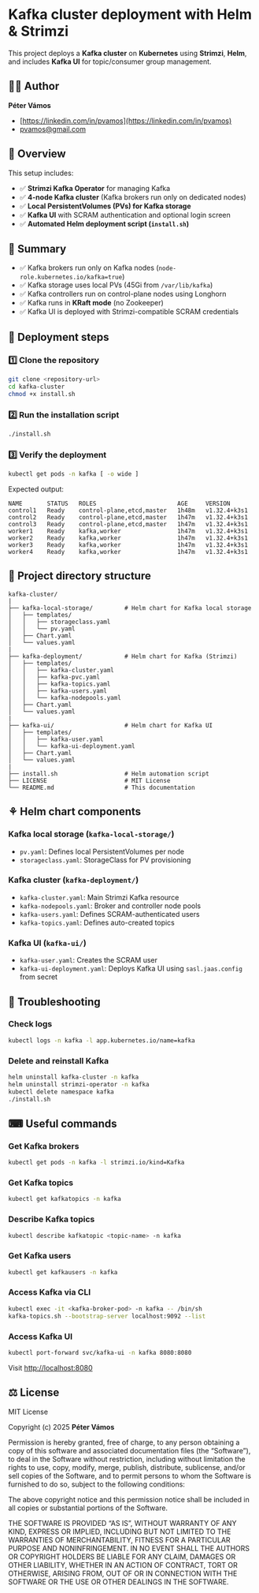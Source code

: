 # Kafka cluster deployment with Helm & Strimzi

This project deploys a **Kafka cluster** on **Kubernetes** using **Strimzi**, **Helm**, and includes **Kafka UI** for topic/consumer group management.

## 👨‍🔬 Author

**Péter Vámos**

* [https://linkedin.com/in/pvamos](https://linkedin.com/in/pvamos)
* [pvamos@gmail.com](mailto:pvamos@gmail.com)

## 📜 Overview

This setup includes:

* ✅ **Strimzi Kafka Operator** for managing Kafka
* ✅ **4-node Kafka cluster** (Kafka brokers run only on dedicated nodes)
* ✅ **Local PersistentVolumes (PVs) for Kafka storage**
* ✅ **Kafka UI** with SCRAM authentication and optional login screen
* ✅ **Automated Helm deployment script (`install.sh`)**

## 📜 Summary

* ✅ Kafka brokers run only on Kafka nodes (`node-role.kubernetes.io/kafka=true`)
* ✅ Kafka storage uses local PVs (45Gi from `/var/lib/kafka`)
* ✅ Kafka controllers run on control-plane nodes using Longhorn
* ✅ Kafka runs in **KRaft mode** (no Zookeeper)
* ✅ Kafka UI is deployed with Strimzi-compatible SCRAM credentials

## 🚀 Deployment steps

### 1️⃣  Clone the repository

```sh
git clone <repository-url>
cd kafka-cluster
chmod +x install.sh
```

### 2️⃣  Run the installation script

```sh
./install.sh
```

### 3️⃣  Verify the deployment

```sh
kubectl get pods -n kafka [ -o wide ]
```

Expected output:
```
NAME       STATUS   ROLES                       AGE     VERSION
control1   Ready    control-plane,etcd,master   1h48m   v1.32.4+k3s1
control2   Ready    control-plane,etcd,master   1h47m   v1.32.4+k3s1
control3   Ready    control-plane,etcd,master   1h47m   v1.32.4+k3s1
worker1    Ready    kafka,worker                1h47m   v1.32.4+k3s1
worker2    Ready    kafka,worker                1h47m   v1.32.4+k3s1
worker3    Ready    kafka,worker                1h47m   v1.32.4+k3s1
worker4    Ready    kafka,worker                1h47m   v1.32.4+k3s1
```

## 📁 Project directory structure

```
kafka-cluster/
|
├── kafka-local-storage/         # Helm chart for Kafka local storage
│   ├── templates/
│   │   ├── storageclass.yaml
│   │   └── pv.yaml
│   ├── Chart.yaml
│   └── values.yaml
|
├── kafka-deployment/            # Helm chart for Kafka (Strimzi)
│   ├── templates/
│   │   ├── kafka-cluster.yaml
│   │   ├── kafka-pvc.yaml
│   │   ├── kafka-topics.yaml
│   │   ├── kafka-users.yaml
│   │   └── kafka-nodepools.yaml
│   ├── Chart.yaml
│   └── values.yaml
|
├── kafka-ui/                    # Helm chart for Kafka UI
│   ├── templates/
│   │   ├── kafka-user.yaml
│   │   └── kafka-ui-deployment.yaml
│   ├── Chart.yaml
│   └── values.yaml
|
├── install.sh                   # Helm automation script
├── LICENSE                      # MIT License
└── README.md                    # This documentation
```

## ⚘ Helm chart components

### Kafka local storage (`kafka-local-storage/`)

* `pv.yaml`: Defines local PersistentVolumes per node
* `storageclass.yaml`: StorageClass for PV provisioning

### Kafka cluster (`kafka-deployment/`)

* `kafka-cluster.yaml`: Main Strimzi Kafka resource
* `kafka-nodepools.yaml`: Broker and controller node pools
* `kafka-users.yaml`: Defines SCRAM-authenticated users
* `kafka-topics.yaml`: Defines auto-created topics

### Kafka UI (`kafka-ui/`)

* `kafka-user.yaml`: Creates the SCRAM user
* `kafka-ui-deployment.yaml`: Deploys Kafka UI using `sasl.jaas.config` from secret

## 📌 Troubleshooting

### Check logs

```sh
kubectl logs -n kafka -l app.kubernetes.io/name=kafka
```

### Delete and reinstall Kafka

```sh
helm uninstall kafka-cluster -n kafka
helm uninstall strimzi-operator -n kafka
kubectl delete namespace kafka
./install.sh
```

## ⌨ Useful commands

### Get Kafka brokers

```sh
kubectl get pods -n kafka -l strimzi.io/kind=Kafka
```

### Get Kafka topics

```sh
kubectl get kafkatopics -n kafka
```

### Describe Kafka topics

```sh
kubectl describe kafkatopic <topic-name> -n kafka
```

### Get Kafka users

```sh
kubectl get kafkausers -n kafka
```

### Access Kafka via CLI

```sh
kubectl exec -it <kafka-broker-pod> -n kafka -- /bin/sh
kafka-topics.sh --bootstrap-server localhost:9092 --list
```

### Access Kafka UI

```sh
kubectl port-forward svc/kafka-ui -n kafka 8080:8080
```

Visit [http://localhost:8080](http://localhost:8080)

## ⚖ License

MIT License

Copyright (c) 2025 **Péter Vámos**

Permission is hereby granted, free of charge, to any person obtaining a copy of this software and associated documentation files (the “Software”), to deal in the Software without restriction, including without limitation the rights to use, copy, modify, merge, publish, distribute, sublicense, and/or sell copies of the Software, and to permit persons to whom the Software is furnished to do so, subject to the following conditions:

The above copyright notice and this permission notice shall be included in all copies or substantial portions of the Software.

THE SOFTWARE IS PROVIDED “AS IS”, WITHOUT WARRANTY OF ANY KIND, EXPRESS OR IMPLIED, INCLUDING BUT NOT LIMITED TO THE WARRANTIES OF MERCHANTABILITY, FITNESS FOR A PARTICULAR PURPOSE AND NONINFRINGEMENT. IN NO EVENT SHALL THE AUTHORS OR COPYRIGHT HOLDERS BE LIABLE FOR ANY CLAIM, DAMAGES OR OTHER LIABILITY, WHETHER IN AN ACTION OF CONTRACT, TORT OR OTHERWISE, ARISING FROM, OUT OF OR IN CONNECTION WITH THE SOFTWARE OR THE USE OR OTHER DEALINGS IN THE SOFTWARE.

